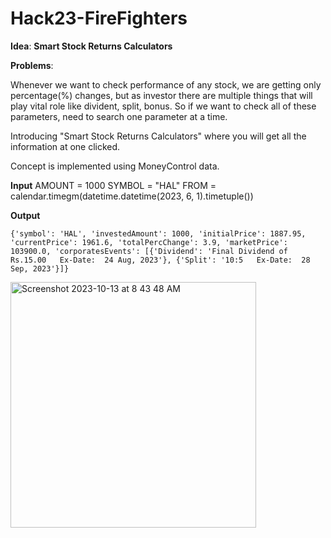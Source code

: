 # Hack23-FireFighters

**Idea**: <b>Smart Stock Returns Calculators</b>


**Problems**: <p> Whenever we want to check performance of any stock, we are getting only percentage(%) changes, but as investor there are multiple things that will play vital role like divident, split, bonus.
So if we want to check all of these parameters, need to search one parameter at a time.</p>

<p> Introducing "Smart Stock Returns Calculators" where you will get all the information at one clicked.</p>

<p> Concept is implemented using MoneyControl data.</p>


**Input**
AMOUNT = 1000
SYMBOL = "HAL"
FROM = calendar.timegm(datetime.datetime(2023, 6, 1).timetuple())

**Output**

`{'symbol': 'HAL', 'investedAmount': 1000, 'initialPrice': 1887.95, 'currentPrice': 1961.6, 'totalPercChange': 3.9, 'marketPrice': 103900.0, 'corporatesEvents': [{'Dividend': 'Final Dividend of Rs.15.00   Ex-Date:  24 Aug, 2023'}, {'Split': '10:5   Ex-Date:  28 Sep, 2023'}]}`

<img width="393" alt="Screenshot 2023-10-13 at 8 43 48 AM" src="https://github.com/rahul-panzade/Hack23-FireFighters/assets/91452939/f31709e6-7dbe-4075-a151-7c28cf674589">
